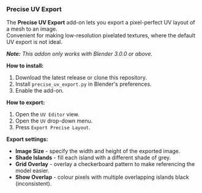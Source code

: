 ### Precise UV Export

The **Precise UV Export** add-on lets you export a pixel-perfect UV layout of a mesh to an image.<br>
Convenient for making low-resolution pixelated textures, where the default UV export is not ideal.

***Note:** This addon only works with Blender 3.0.0 or above.*

**How to install:**

1. Download the latest release or clone this repository.
2. Install `precise_uv_export.py` in Blender's preferences.
3. Enable the add-on.

**How to export:**

1. Open the `UV Editor` view.
2. Open the `UV` drop-down menu.
3. Press `Export Precise Layout`.

**Export settings:**

* **Image Size** - specify the width and height of the exported image.
* **Shade Islands** - fill each island with a different shade of grey.
* **Grid Overlay** - overlay a checkerboard pattern to make referencing the model easier.
* **Show Overlap** - colour pixels with multiple overlapping islands black (inconsistent).
